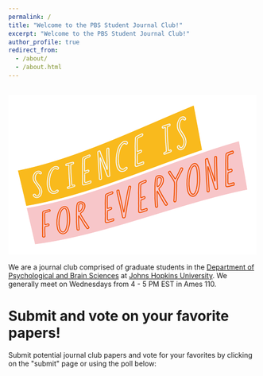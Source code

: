 ```yaml
---
permalink: /
title: "Welcome to the PBS Student Journal Club!"
excerpt: "Welcome to the PBS Student Journal Club!"
author_profile: true
redirect_from: 
  - /about/
  - /about.html
---
```


<br/><img src='/images/science-for-everyone.png'>

We are a journal club comprised of graduate students in the [Department of Psychological and Brain Sciences](https://pbs.jhu.edu/) at [Johns Hopkins University](https://www.jhu.edu/). We generally meet on Wednesdays from 4 - 5 PM EST in Ames 110. 

Submit and vote on your favorite papers! 
======
Submit potential journal club papers and vote for your favorites by clicking on the "submit" page or using the poll below:

<div class="pollly-embed" data-id="PE9m5mJa"></div><script src="https://poll.ly/scripts/embed.js"></script>

